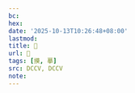 ```yaml
---
bc:
hex:
date: '2025-10-13T10:26:48+08:00'
lastmod:
title: 􀅲
url: 􀅲
tags: [摸, 摹]
src: DCCV, DCCV
note:
---
```

